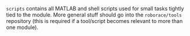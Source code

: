 `scripts` contains all MATLAB and shell scripts used for small tasks tightly tied to the module. More general stuff should go into the `roborace/tools` repository (this is required if a tool/script becomes relevant to more than one module).
